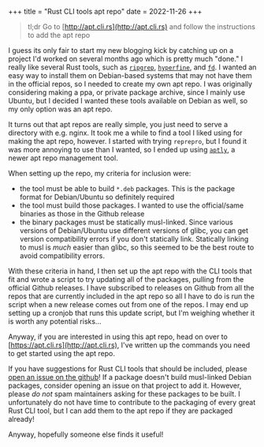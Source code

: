 +++
title = "Rust CLI tools apt repo"
date = 2022-11-26
+++

> tl;dr
> Go to [http://apt.cli.rs](http://apt.cli.rs) and follow the instructions to add the apt repo

I guess its only fair to start my new blogging kick by catching up on a project I'd worked on several months ago which is pretty much "done." I really like several Rust tools, such as [`ripgrep`](https://github.com/BurntSushi/ripgrep), [`hyperfine`](https://github.com/sharkdp/hyperfine), and [`fd`](https://github.com/sharkdp/fd). I wanted an easy way to install them on Debian-based systems that may not have them in the official repos, so I needed to create my own apt repo. I was originally considering making a ppa, or private package archive, since I mainly use Ubuntu, but I decided I wanted these tools available on Debian as well, so my only option was an apt repo.

It turns out that apt repos are really simple, you just need to serve a directory with e.g. nginx. It took me a while to find a tool I liked using for making the apt repo, however. I started with trying `reprepro`, but I found it was more annoying to use than I wanted, so I ended up using [`aptly`](https://www.aptly.info/), a newer apt repo management tool.

When setting up the repo, my criteria for inclusion were:

 - the tool must be able to build `*.deb` packages. This is the package format for Debian/Ubuntu so definitely required
 - the tool must build those packages. I wanted to use the official/same binaries as those in the Github release
 - the binary packages must be statically musl-linked. Since various versions of Debian/Ubuntu use different versions of glibc, you can get version compatibility errors if you don't statically link. Statically linking to musl is *much* easier than glibc, so this seemed to be the best route to avoid compatibility errors.

With these criteria in hand, I then set up the apt repo with the CLI tools that fit and wrote a script to try updating all of the packages, pulling from the official Github releases. I have subscribed to releases on Github from all the repos that are currently included in the apt repo so all I have to do is run the script when a new release comes out from one of the repos. I may end up setting up a cronjob that runs this update script, but I'm weighing whether it is worth any potential risks...

Anyway, if you are interested in using this apt repo, head on over to [https://apt.cli.rs](http://apt.cli.rs), I've written up the commands you need to get started using the apt repo.

If you have suggestions for Rust CLI tools that should be included, please [open an issue on the github](https://github.com/emmatyping/apt.cli.rs/issues/new)! If a package doesn't build musl-linked Debian packages, consider opening an issue on that project to add it. However, please *do not* spam maintainers asking for these packages to be built. I unfortunately do not have time to contribute to the packaging of every great Rust CLI tool, but I can add them to the apt repo if they are packaged already!

Anyway, hopefully someone else finds it useful!
